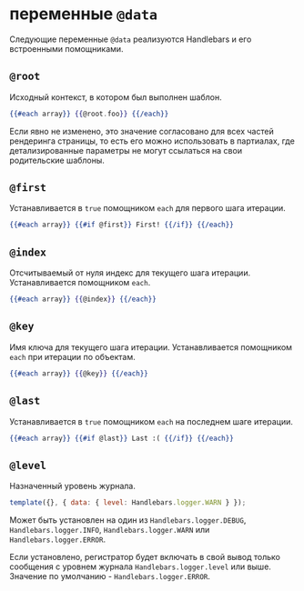 # переменные `@data`

Следующие переменные `@data` реализуются Handlebars и его встроенными помощниками.

## `@root`

Исходный контекст, в котором был выполнен шаблон.

```handlebars
{{#each array}} {{@root.foo}} {{/each}}
```

Если явно не изменено, это значение согласовано для всех частей рендеринга страницы, то есть его можно использовать в партиалах, где детализированные параметры не могут ссылаться на свои родительские шаблоны.

## `@first`

Устанавливается в `true` помощником `each` для первого шага итерации.

```handlebars
{{#each array}} {{#if @first}} First! {{/if}} {{/each}}
```

## `@index`

Отсчитываемый от нуля индекс для текущего шага итерации. Устанавливается помощником `each`.

```handlebars
{{#each array}} {{@index}} {{/each}}
```

## `@key`

Имя ключа для текущего шага итерации. Устанавливается помощником `each` при итерации по объектам.

```handlebars
{{#each array}} {{@key}} {{/each}}
```

## `@last`

Устанавливается в `true` помощником `each` на последнем шаге итерации.

```handlebars
{{#each array}} {{#if @last}} Last :( {{/if}} {{/each}}
```

## `@level`

Назначенный уровень журнала.

```js
template({}, { data: { level: Handlebars.logger.WARN } });
```

Может быть установлен на один из `Handlebars.logger.DEBUG`,` Handlebars.logger.INFO`, `Handlebars.logger.WARN` или` Handlebars.logger.ERROR`.

Если установлено, регистратор будет включать в свой вывод только сообщения с уровнем журнала `Handlebars.logger.level` или выше.
Значение по умолчанию - `Handlebars.logger.ERROR`.
